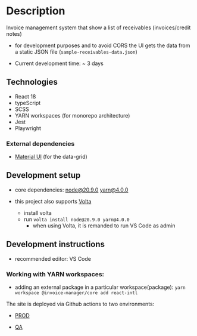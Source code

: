 # Description

Invoice management system that show a list of receivables (invoices/credit notes)

- for development purposes and to avoid CORS the UI gets the data from a static JSON file (`sample-receivables-data.json`)

- Current development time: ~ 3 days

## Technologies

- React 18
- typeScript
- SCSS
- YARN workspaces (for monorepo architecture)
- Jest
- Playwright

### External dependencies

- [Material UI](https://mui.com/material-ui/) (for the data-grid)

## Development setup

- core dependencies: node@20.9.0 yarn@4.0.0

- this project also supports [Volta](https://docs.volta.sh/guide/getting-started)
    - install volta
    - run `volta install node@20.9.0 yarn@4.0.0`
       - when using Volta, it is remanded to run VS Code as admin

## Development instructions

- recommended editor: VS Code

### Working with YARN workspaces:

- adding an external package in a particular workspace(package):
`yarn workspace @invoice-manager/core add react-intl`

The site is deployed via Github actions to two environments:

- [PROD](https://invoice-manager-florin-asavei.netlify.app)

- [QA](https://qa-invoice-manager-florin-asavei.netlify.app)
